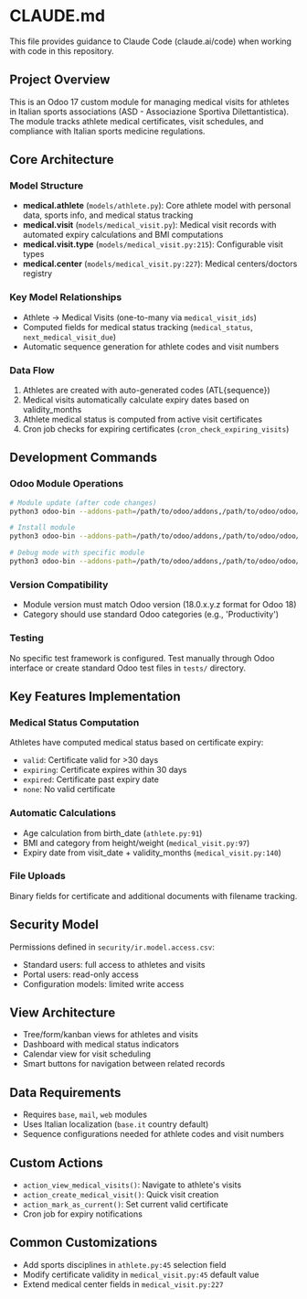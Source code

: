 # CLAUDE.md

This file provides guidance to Claude Code (claude.ai/code) when working with code in this repository.

## Project Overview

This is an Odoo 17 custom module for managing medical visits for athletes in Italian sports associations (ASD - Associazione Sportiva Dilettantistica). The module tracks athlete medical certificates, visit schedules, and compliance with Italian sports medicine regulations.

## Core Architecture

### Model Structure
- **medical.athlete** (`models/athlete.py`): Core athlete model with personal data, sports info, and medical status tracking
- **medical.visit** (`models/medical_visit.py`): Medical visit records with automated expiry calculations and BMI computations
- **medical.visit.type** (`models/medical_visit.py:215`): Configurable visit types
- **medical.center** (`models/medical_visit.py:227`): Medical centers/doctors registry

### Key Model Relationships
- Athlete → Medical Visits (one-to-many via `medical_visit_ids`)
- Computed fields for medical status tracking (`medical_status`, `next_medical_visit_due`)
- Automatic sequence generation for athlete codes and visit numbers

### Data Flow
1. Athletes are created with auto-generated codes (ATL{sequence})
2. Medical visits automatically calculate expiry dates based on validity_months
3. Athlete medical status is computed from active visit certificates
4. Cron job checks for expiring certificates (`cron_check_expiring_visits`)

## Development Commands

### Odoo Module Operations
```bash
# Module update (after code changes)
python3 odoo-bin --addons-path=/path/to/odoo/addons,/path/to/odoo/odoo/addons,/path/to/custom-addons -u medical_visits -d database_name

# Install module
python3 odoo-bin --addons-path=/path/to/odoo/addons,/path/to/odoo/odoo/addons,/path/to/custom-addons -i medical_visits -d database_name

# Debug mode with specific module
python3 odoo-bin --addons-path=/path/to/odoo/addons,/path/to/odoo/odoo/addons,/path/to/custom-addons -d database_name --dev=reload,qweb,werkzeug,xml
```

### Version Compatibility
- Module version must match Odoo version (18.0.x.y.z format for Odoo 18)
- Category should use standard Odoo categories (e.g., 'Productivity')

### Testing
No specific test framework is configured. Test manually through Odoo interface or create standard Odoo test files in `tests/` directory.

## Key Features Implementation

### Medical Status Computation
Athletes have computed medical status based on certificate expiry:
- `valid`: Certificate valid for >30 days
- `expiring`: Certificate expires within 30 days
- `expired`: Certificate past expiry date
- `none`: No valid certificate

### Automatic Calculations
- Age calculation from birth_date (`athlete.py:91`)
- BMI and category from height/weight (`medical_visit.py:97`)
- Expiry date from visit_date + validity_months (`medical_visit.py:140`)

### File Uploads
Binary fields for certificate and additional documents with filename tracking.

## Security Model
Permissions defined in `security/ir.model.access.csv`:
- Standard users: full access to athletes and visits
- Portal users: read-only access
- Configuration models: limited write access

## View Architecture
- Tree/form/kanban views for athletes and visits
- Dashboard with medical status indicators
- Calendar view for visit scheduling
- Smart buttons for navigation between related records

## Data Requirements
- Requires `base`, `mail`, `web` modules
- Uses Italian localization (`base.it` country default)
- Sequence configurations needed for athlete codes and visit numbers

## Custom Actions
- `action_view_medical_visits()`: Navigate to athlete's visits
- `action_create_medical_visit()`: Quick visit creation
- `action_mark_as_current()`: Set current valid certificate
- Cron job for expiry notifications

## Common Customizations
- Add sports disciplines in `athlete.py:45` selection field
- Modify certificate validity in `medical_visit.py:45` default value
- Extend medical center fields in `medical_visit.py:227`